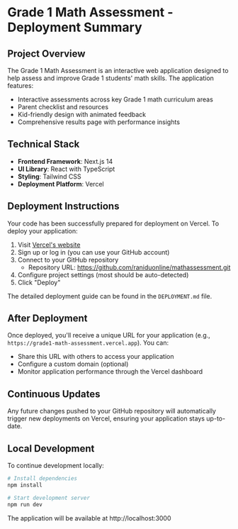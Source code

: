 # Grade 1 Math Assessment - Deployment Summary

## Project Overview

The Grade 1 Math Assessment is an interactive web application designed to help assess and improve Grade 1 students' math skills. The application features:

- Interactive assessments across key Grade 1 math curriculum areas
- Parent checklist and resources
- Kid-friendly design with animated feedback
- Comprehensive results page with performance insights

## Technical Stack

- **Frontend Framework**: Next.js 14
- **UI Library**: React with TypeScript
- **Styling**: Tailwind CSS
- **Deployment Platform**: Vercel

## Deployment Instructions

Your code has been successfully prepared for deployment on Vercel. To deploy your application:

1. Visit [Vercel's website](https://vercel.com/)
2. Sign up or log in (you can use your GitHub account)
3. Connect to your GitHub repository
   - Repository URL: https://github.com/raniduonline/mathassessment.git
4. Configure project settings (most should be auto-detected)
5. Click "Deploy"

The detailed deployment guide can be found in the `DEPLOYMENT.md` file.

## After Deployment

Once deployed, you'll receive a unique URL for your application (e.g., `https://grade1-math-assessment.vercel.app`). You can:

- Share this URL with others to access your application
- Configure a custom domain (optional)
- Monitor application performance through the Vercel dashboard

## Continuous Updates

Any future changes pushed to your GitHub repository will automatically trigger new deployments on Vercel, ensuring your application stays up-to-date.

## Local Development

To continue development locally:
```bash
# Install dependencies
npm install

# Start development server
npm run dev
```

The application will be available at http://localhost:3000 
